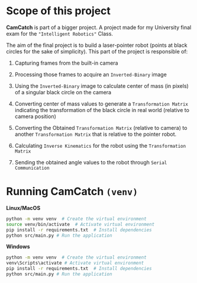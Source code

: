 # Scope of this project
**CamCatch** is part of a bigger project. A project made for my University final exam for the `"Intelligent Robotics"` Class.

The aim of the final project is to build a laser-pointer robot (points at black circles for the sake of simplicity). This part of the project is responsible of:

1. Capturing frames from the built-in camera

2. Processing those frames to acquire an `Inverted-Binary` image

3. Using the `Inverted-Binary` image to calculate center of mass (in pixels) of a singular black circle on the camera

4. Converting center of mass values to generate a `Transformation Matrix` indicating the transformation of the black circle in real world (relative to camera position)

5. Converting the Obtained `Transformation Matrix` (relative to camera) to another `Transformation Matrix` that is relative to the pointer robot.

6. Calculating `Inverse Kinematics` for the robot using the `Transformation Matrix`

7. Sending the obtained angle values to the robot through `Serial Communication`

# Running CamCatch `(venv)`

**Linux/MacOS**
```bash
python -m venv venv  # Create the virtual environment
source venv/bin/activate  # Activate virtual environment
pip install -r requirements.txt  # Install dependencies
python src/main.py # Run the application
```

**Windows**
```bash
python -m venv venv  # Create the virtual environment
venv\Scripts\activate # Activate virtual environment
pip install -r requirements.txt  # Install dependencies
python src/main.py # Run the application
```
